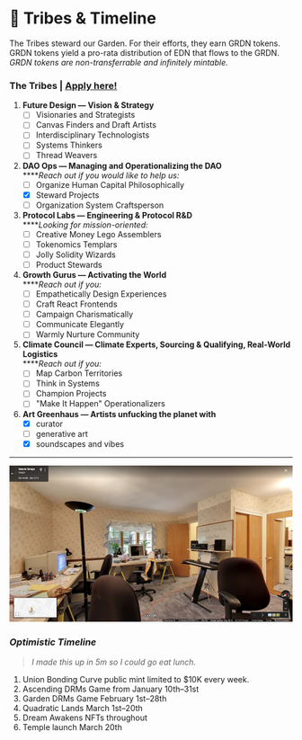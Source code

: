 # 🌟 Tribes & Timeline

The Tribes steward our Garden. For their efforts, they earn GRDN tokens. GRDN tokens yield a pro-rata distribution of EDN that flows to the GRDN. _GRDN tokens are non-transferrable and infinitely mintable._

### The Tribes | [Apply here!](https://edendao.typeform.com/vision-quest)

1. **Future Design — Vision & Strategy**
   * [ ] Visionaries and Strategists
   * [ ] Canvas Finders and Draft Artists
   * [ ] Interdisciplinary Technologists
   * [ ] Systems Thinkers
   * [ ] Thread Weavers
2. **DAO Ops — Managing and Operationalizing the DAO**\
   ****_Reach out if you would like to help us:_
   * [ ] Organize Human Capital Philosophically
   * [x] Steward Projects
   * [ ] Organization System Craftsperson
3. **Protocol Labs — Engineering & Protocol R\&D**\
   ****_Looking for mission-oriented:_
   * [ ] Creative Money Lego Assemblers
   * [ ] Tokenomics Templars
   * [ ] Jolly Solidity Wizards
   * [ ] Product Stewards
4. **Growth Gurus — Activating the World**\
   ****_Reach out if you:_
   * [ ] Empathetically Design Experiences
   * [ ] Craft React Frontends
   * [ ] Campaign Charismatically
   * [ ] Communicate Elegantly
   * [ ] Warmly Nurture Community
5. **Climate Council — Climate Experts, Sourcing & Qualifying, Real-World Logistics**\
   ****_Reach out if you:_
   * [ ] Map Carbon Territories
   * [ ] Think in Systems
   * [ ] Champion Projects
   * [ ] "Make It Happen" Operationalizers
6. **Art Greenhaus — Artists unfucking the planet with**
   * [x] curator
   * [ ] generative art
   * [x] soundscapes and vibes

****

!["Working with the garage door open"](<../.gitbook/assets/image (13).png>)

### _Optimistic Timeline_

> _I made this up in 5m so I could go eat lunch._

1. Union Bonding Curve public mint limited to $10K every week.
2. Ascending DRMs Game from January 10th–31st
3. Garden DRMs Game February 1st–28th
4. Quadratic Lands March 1st–20th
5. Dream Awakens NFTs throughout
6. Temple launch March 20th
